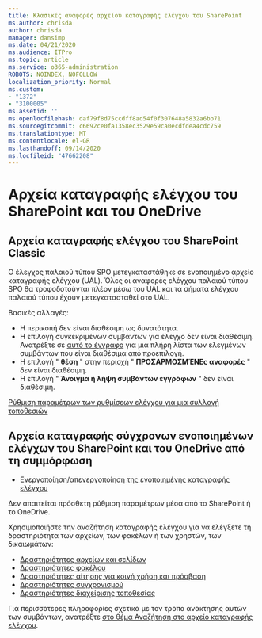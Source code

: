 ```yaml
---
title: Κλασικές αναφορές αρχείου καταγραφής ελέγχου του SharePoint
ms.author: chrisda
author: chrisda
manager: dansimp
ms.date: 04/21/2020
ms.audience: ITPro
ms.topic: article
ms.service: o365-administration
ROBOTS: NOINDEX, NOFOLLOW
localization_priority: Normal
ms.custom:
- "1372"
- "3100005"
ms.assetid: ''
ms.openlocfilehash: daf79f8d75ccdff8ad54f0f307648a5832a6bb71
ms.sourcegitcommit: c6692ce0fa1358ec3529e59ca0ecdfdea4cdc759
ms.translationtype: MT
ms.contentlocale: el-GR
ms.lasthandoff: 09/14/2020
ms.locfileid: "47662208"
---
```

# <a name="sharepoint-and-onedrive-audit-logs"></a>Αρχεία καταγραφής ελέγχου του SharePoint και του OneDrive

## <a name="sharepoint-classic-audit-logs"></a>Αρχεία καταγραφής ελέγχου του SharePoint Classic

Ο έλεγχος παλαιού τύπου SPO μετεγκαταστάθηκε σε ενοποιημένο αρχείο καταγραφής ελέγχου (UAL). Όλες οι αναφορές ελέγχου παλαιού τύπου SPO θα τροφοδοτούνται πλέον μέσω του UAL και τα σήματα ελέγχου παλαιού τύπου έχουν μετεγκατασταθεί στο UAL.

Βασικές αλλαγές:

* Η περικοπή δεν είναι διαθέσιμη ως δυνατότητα.
* Η επιλογή συγκεκριμένων συμβάντων για έλεγχο δεν είναι διαθέσιμη. Ανατρέξτε σε [αυτό το έγγραφο](https://docs.microsoft.com/microsoft-365/compliance/search-the-audit-log-in-security-and-compliance) για μια πλήρη λίστα των ελεγμένων συμβάντων που είναι διαθέσιμα από προεπιλογή.
* Η επιλογή " **θέση** " στην περιοχή " **ΠΡΟΣΑΡΜΟΣΜΈΝΕς αναφορές** " δεν είναι διαθέσιμη.
* Η επιλογή " **Άνοιγμα ή λήψη συμβάντων εγγράφων** " δεν είναι διαθέσιμη.

[Ρύθμιση παραμέτρων των ρυθμίσεων ελέγχου για μια συλλογή τοποθεσιών](https://support.office.com/article/Configure-audit-settings-for-a-site-collection-A9920C97-38C0-44F2-8BCB-4CF1E2AE22D2)

## <a name="sharepoint-and-onedrive-modern-unified-audit-logs-from-compliance"></a>Αρχεία καταγραφής σύγχρονων ενοποιημένων ελέγχων του SharePoint και του OneDrive από τη συμμόρφωση

* [Ενεργοποίηση/απενεργοποίηση της ενοποιημένης καταγραφής ελέγχου](https://docs.microsoft.com/microsoft-365/compliance/turn-audit-log-search-on-or-off) 

Δεν απαιτείται πρόσθετη ρύθμιση παραμέτρων μέσα από το SharePoint ή το OneDrive.

Χρησιμοποιήστε την αναζήτηση καταγραφής ελέγχου για να ελέγξετε τη δραστηριότητα των αρχείων, των φακέλων ή των χρηστών, των δικαιωμάτων:

* [Δραστηριότητες αρχείων και σελίδων](https://docs.microsoft.com/microsoft-365/compliance/search-the-audit-log-in-security-and-compliance)
* [Δραστηριότητες φακέλου](https://docs.microsoft.com/microsoft-365/compliance/search-the-audit-log-in-security-and-compliance#folder-activities)
* [Δραστηριότητες αίτησης για κοινή χρήση και πρόσβαση](https://docs.microsoft.com/microsoft-365/compliance/search-the-audit-log-in-security-and-compliance#sharing-and-access-request-activities)
* [Δραστηριότητες συγχρονισμού](https://docs.microsoft.com/microsoft-365/compliance/search-the-audit-log-in-security-and-compliance#synchronization-activities)
* [Δραστηριότητες διαχείρισης τοποθεσίας](https://docs.microsoft.com/microsoft-365/compliance/search-the-audit-log-in-security-and-compliance#site-administration-activities)

Για περισσότερες πληροφορίες σχετικά με τον τρόπο ανάκτησης αυτών των συμβάντων, ανατρέξτε [στο θέμα Αναζήτηση στο αρχείο καταγραφής ελέγχου](https://docs.microsoft.com/microsoft-365/compliance/search-the-audit-log-in-security-and-compliance#search-the-audit-log).
